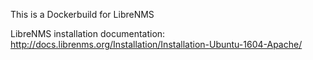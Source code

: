This is a Dockerbuild for LibreNMS

LibreNMS installation documentation: http://docs.librenms.org/Installation/Installation-Ubuntu-1604-Apache/